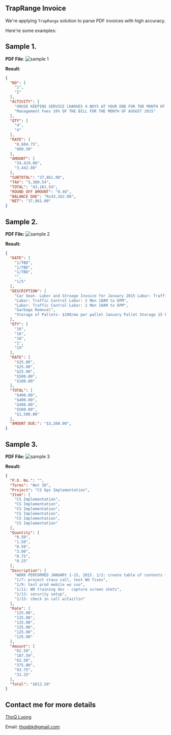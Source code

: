## TrapRange Invoice
We're applying `TrapRange` solution to parse PDF invoices with high accuracy.

Here're some examples:

## Sample 1.

**PDF File**:
![sample 1](https://github.com/thoqbk/traprange/blob/master/_Docs/invoice/sample1.png)

**Result**:
```json
{
  "NO": [
    "1",
    "2"
  ],
  "ACTIVITY": [
    "HOUSE KEEPING SERVICE CHARGES 4 BOYS AT YOUR END FOR THE MONTH OF AUGUST-2015. TOTAL PRESENT DAYS - 97 DAYS 354.83*97 = 34,419/-",
    "Management Fees 10% OF THE BILL FOR THE MONTH OF AUGUST 2015"
  ],
  "QTY": [
    "4",
    "4"
  ],
  "RATE": [
    "8,604.75",
    "860.50"
  ],
  "AMOUNT": [
    "34,419.00",
    "3,442.00"
  ],
  "SUBTOTAL": "37,861.00",
  "TAX": "5,300.54",
  "TOTAL": "43,161.54",
  "ROUND OFF AMOUNT": "0.46",
  "BALANCE DUE": "Rs43,162.00",
  "NET": "37,861.00"
}
```

## Sample 2.

**PDF File:**
![sample 2](https://github.com/thoqbk/traprange/blob/master/_Docs/invoice/sample2.png)

**Result:**
```json
{
  "DATE": [
    "1/TBD",
    "1/TBD",
    "1/TBD",
    "",
    "1/5"
  ],
  "DESCRIPTION": [
    "Car Seat- Labor and Stroage Invoice for January 2015 Labor: Traffic Control Labor: 2 Men 10AM to 6PM",
    "Labor: Traffic Control Labor: 2 Men 10AM to 6PM",
    "Labor: Traffic Control Labor: 2 Men 10AM to 6PM",
    "Garbage Removal",
    "Storage of Pallets- $100/mo per pallet January Pallet Storage 15 Pallets"
  ],
  "QTY": [
    "16",
    "16",
    "16",
    "1",
    "15"
  ],
  "RATE": [
    "$25.00",
    "$25.00",
    "$25.00",
    "$500.00",
    "$100.00"
  ],
  "TOTAL": [
    "$400.00",
    "$400.00",
    "$400.00",
    "$500.00",
    "$1,500.00"
  ],
  "AMOUNT DUE:": "$3,200.00",
}
```

## Sample 3.

**PDF File:**
![sample 3](https://github.com/thoqbk/traprange/blob/master/_Docs/invoice/sample3.png)

**Result:**
```json
{
  "P.O. No.": "",
  "Terms": "Net 30",
  "Project": "CS Ops Implementation",
  "Item": [
    "CS Implementation",
    "CS Implementation",
    "CS Implementation",
    "CS Implementation",
    "CS Implementation",
    "CS Implementation"
  ],
  "Quantity": [
    "0.50",
    "1.50",
    "0.50",
    "3.00",
    "0.75",
    "0.25"
  ],
  "Description": [
    "WORK PERFORMED JANUARY 1-15, 2015. 1/2: create table of contents for WO training documentation",
    "1/7: project staus call, test WO fixes",
    "1/9: test prod mobile wo sso",
    "1/11: WO training doc - capture screen shots",
    "1/13: security setup",
    "1/15: check in call w/Caitlin"
  ],
  "Rate": [
    "125.00",
    "125.00",
    "125.00",
    "125.00",
    "125.00",
    "125.00"
  ],
  "Amount": [
    "62.50",
    "187.50",
    "62.50",
    "375.00",
    "93.75",
    "31.25"
  ],
  "Total": "$812.50"
}
```

## Contact me for more details
[ThoQ Luong](https://github.com/thoqbk/)

Email: thoqbk@gmail.com
